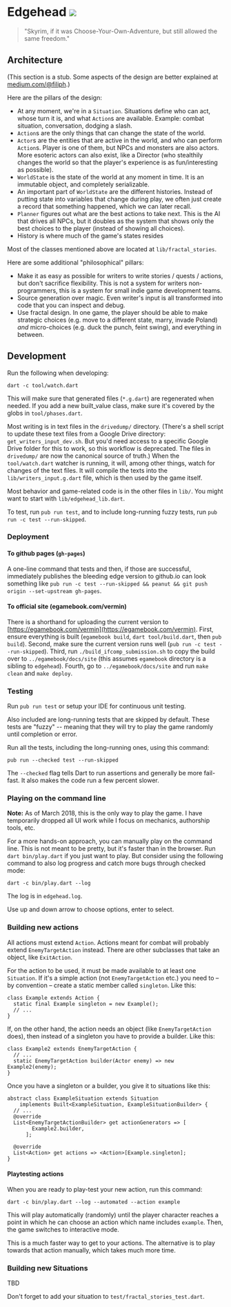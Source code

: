# Edgehead <a href="https://travis-ci.org/filiph/edgehead"><img src="https://travis-ci.org/filiph/edgehead.svg?branch=master"></a>

> "Skyrim, if it was Choose-Your-Own-Adventure, but still allowed the same
> freedom."

## Architecture

(This section is a stub. Some aspects of the design are better explained
at [medium.com/@filiph](http://medium.com/@filiph).)

Here are the pillars of the design:

* At any moment, we're in a `Situation`. Situations define who can act,
  whose turn it is, and what `Action`s are available. Example: combat situation,
  conversation, dodging a slash.
* `Action`s are the only things that can change the state of the world.
* `Actor`s are the entities that are active in the world, and who can perform
  `Action`s. Player is one of them,
  but NPCs and monsters are also actors. More esoteric actors can also exist,
  like a Director (who stealthily changes the world so that the player's
  experience is as fun/interesting as possible).
* `WorldState` is the state of the world at any moment in time. It is 
  an immutable object, and completely serializable.
* An important part of `WorldState` are the different histories. Instead of
  putting state into variables that change during play, we often just create
  a record that something happened, which we can later recall.
* `Planner` figures out what are the best actions to take next. This is the
  AI that drives all NPCs, but it doubles as the system that shows only the
  best choices to the player (instead of showing all choices).
* History is where much of the game's states resides

Most of the classes mentioned above are located at `lib/fractal_stories`.

Here are some additional "philosophical" pillars:

* Make it as easy as possible for writers to write stories / quests / actions, 
  but don't sacrifice flexibility. This is not a system for writers
  non-programmers, this is a system for small indie game development teams.
* Source generation over magic. Even writer's input is all transformed into
  code that you can inspect and debug.
* Use fractal design. In one game, the player should be able to make strategic
  choices (e.g. move to a different state, marry, invade Poland) _and_ 
  micro-choices (e.g. duck the punch, feint swing), and everything in between.

## Development

Run the following when developing:

    dart -c tool/watch.dart
    
This will make sure that generated files (`*.g.dart`) are regenerated when
needed. If you add a new built_value class, make sure it's covered by the
globs in `tool/phases.dart`.

Most writing is in text files in the `drivedump/` directory. 
(There's a shell script to update these text files from
a Google Drive directory: `get_writers_input_dev.sh`. But you'd need access
to a specific Google Drive folder for this to work, so this workflow
is deprecated. The files in `drivedump/` are now the canonical source of truth.) 
When the `tool/watch.dart` watcher is running, it will, among other things,
watch for changes of the text files. It will compile the texts into the 
`lib/writers_input.g.dart` file, which is then used by the game itself.

Most behavior and game-related code is in the other files in `lib/`. You
might want to start with `lib/edgehead_lib.dart`.  

To test, run `pub run test`, and to include long-running fuzzy tests,
run `pub run -c test --run-skipped`.

### Deployment

#### To github pages (`gh-pages`)

A one-line command that tests and then, if those are successful, immediately 
publishes the bleeding edge version to github.io can look something like
`pub run -c test --run-skipped && peanut && git push origin --set-upstream gh-pages`.

#### To official site (egamebook.com/vermin)

There is a shorthand for uploading the current version to 
[https://egamebook.com/vermin](https://egamebook.com/vermin). First, ensure
everything is built  (`egamebook build`, `dart tool/build.dart`, then
`pub build`). Second, make sure the current version runs well 
(`pub run -c test --run-skipped`). 
Third, run `./build_ifcomp_submission.sh` to copy the build over to 
`../egamebook/docs/site` (this assumes `egamebook` directory is a sibling
to `edgehead`). Fourth, go to `../egamebook/docs/site` and run `make clean`
and `make deploy`.

### Testing

Run `pub run test` or setup your IDE for continuous unit testing.

Also included are long-running tests that are skipped by default. These
tests are "fuzzy" -- meaning that they will try to play the game randomly until
completion or error. 

Run all the tests, including the long-running ones, using this command:

    pub run --checked test --run-skipped
    
The `--checked` flag tells Dart to run assertions and generally be more 
fail-fast. It also makes the code run a few percent slower.

### Playing on the command line

**Note:** As of March 2018, this is the only way to play the game. I have 
temporarily dropped all UI work while I focus on mechanics, authorship
tools, etc.

For a more hands-on approach, you can manually play on the command line.
This is not meant to be pretty, but it's faster than in the browser.
Run `dart bin/play.dart` if you just want to play. But consider using the
following command to also log progress and catch more bugs through checked mode:

    dart -c bin/play.dart --log

The log is in `edgehead.log`.

Use up and down arrow to choose options, enter to select.

### Building new actions

All actions must extend `Action`. Actions meant for combat will probably
extend `EnemyTargetAction` instead. There are other subclasses that take an
object, like `ExitAction`.

For the action to be used, it must be made available to at least one 
`Situation`. If it's a simple action (not `EnemyTargetAction` etc.) you need to
– by convention – create a static member called `singleton`. Like this:

    class Example extends Action {
      static final Example singleton = new Example();
      // ...
    }

If, on the other hand, the action needs an object (like `EnemyTargetAction` 
does), then instead of a singleton you have to provide a builder. Like this:

    class Example2 extends EnemyTargetAction {
      // ...
      static EnemyTargetAction builder(Actor enemy) => new Example2(enemy);
    }

Once you have a singleton or a builder, you give it to situations like this:

    abstract class ExampleSituation extends Situation
        implements Built<ExampleSituation, ExampleSituationBuilder> {
      // ...
      @override
      List<EnemyTargetActionBuilder> get actionGenerators => [
            Example2.builder,
          ];
    
      @override
      List<Action> get actions => <Action>[Example.singleton];
    }

#### Playtesting actions

When you are ready to play-test your new action, run this command:

    dart -c bin/play.dart --log --automated --action example
    
This will play automatically (randomly) until the player character reaches
a point in which he can choose an action which name includes `example`. Then,
the game switches to interactive mode.

This is a much faster way to get to your actions. The alternative is to play
towards that action manually, which takes much more time.

### Building new Situations

TBD

Don't forget to add your situation to `test/fractal_stories_test.dart`.
